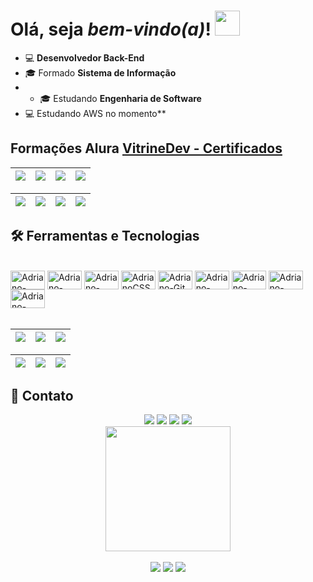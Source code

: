 # Olá, seja _bem-vindo(a)_! <img src="https://media.giphy.com/media/hvRJCLFzcasrR4ia7z/giphy.gif" width="40px">



* 💻 **Desenvolvedor Back-End**
* 🎓 Formado **Sistema de Informação**
* * 🎓 Estudando **Engenharia de Software**
* 💻 Estudando AWS no momento**


## Formações Alura <a href="https://cursos.alura.com.br/vitrinedev/adriano-pavaneli">VitrineDev - Certificados</a>

| ![](https://raw.githubusercontent.com/adrianopavaneli/adrianopavaneli/main/img/java.jpg) | ![](https://raw.githubusercontent.com/adrianopavaneli/adrianopavaneli/main/img/Spring.jpg) | ![](https://raw.githubusercontent.com/adrianopavaneli/adrianopavaneli/main/img/Gerenteagil.jpg) | ![](https://raw.githubusercontent.com/adrianopavaneli/adrianopavaneli/main/img/htmlecss.jpg) |
| :-: | :-: | :-: | :-: |

| ![](https://raw.githubusercontent.com/adrianopavaneli/adrianopavaneli/main/img/frontend.jpg) | ![](https://raw.githubusercontent.com/adrianopavaneli/adrianopavaneli/main/img/html2.jpg) | ![](https://raw.githubusercontent.com/adrianopavaneli/adrianopavaneli/main/img/java2.jpg) | ![](https://raw.githubusercontent.com/adrianopavaneli/adrianopavaneli/main/img/javaweb.jpg) |
| :-: | :-: | :-: | :-: |

## 🛠️ Ferramentas e Tecnologias

<div style="display: inline_block"><br>
    <img title="Java" align="center" alt="Adriano-JAVA" height="30" width="55" src="https://cdn.jsdelivr.net/gh/devicons/devicon/icons/java/java-original.svg">
     <img title="Spring Boot" align="center" alt="Adriano-Spring" height="30" width="55" src="https://cdn.jsdelivr.net/gh/devicons/devicon/icons/spring/spring-original.svg">
     <img title="HTML 5" align="center" alt="Adriano-HTML5" height="30" width="55" src="https://cdn.jsdelivr.net/gh/devicons/devicon/icons/html5/html5-original.svg">
     <img title="CSS 3" align="center" alt="AdrianoCSS3" height="30" width="55" src="https://cdn.jsdelivr.net/gh/devicons/devicon/icons/css3/css3-original.svg">
   <img title="Github" align="center" alt="Adriano-Git" height="30" width="55" src="https://cdn.jsdelivr.net/gh/devicons/devicon/icons/git/git-original.svg"/>
  <img title="PostGreSQL" align="center" alt="Adriano-PostGreSQL" height="30" width="55" src="https://cdn.jsdelivr.net/gh/devicons/devicon/icons/postgresql/postgresql-original.svg"/>
  <img title="MySQL" align="center" alt="Adriano-MySQL" height="30" width="55" src="https://cdn.jsdelivr.net/gh/devicons/devicon/icons/mysql/mysql-original.svg"/>
  <img title="Docker" align="center" alt="Adriano-Docker" height="30" width="55" src="https://cdn.jsdelivr.net/gh/devicons/devicon/icons/docker/docker-plain.svg"/>
<img title="Javascript" align="center" alt="Adriano-Javascript" height="30" width="55" src="https://cdn.jsdelivr.net/gh/devicons/devicon/icons/javascript/javascript-original.svg"/>
</div>  
<br>


| ![](http://github-profile-summary-cards.vercel.app/api/cards/stats?username=adrianopavaneli&theme=nord_dark) | ![](http://github-profile-summary-cards.vercel.app/api/cards/repos-per-language?username=adrianopavaneli&hide=Html&theme=nord_dark) | ![](http://github-profile-summary-cards.vercel.app/api/cards/most-commit-language?username=adrianopavaneli&theme=nord_dark) |
| :-: | :-: | :-: |

| ![](http://github-profile-summary-cards.vercel.app/api/cards/profile-details?username=adrianopavaneli&theme=nord_dark) | ![](https://github-readme-streak-stats.herokuapp.com/?user=adrianopavaneli&hide_border=true&date_format=M%20j%5B%2C%20Y%5D&background=2D3742&stroke=2D3742&ring=6bbbca&fire=6bbbca&currStreakNum=fff&sideNums=6bbbca&currStreakLabel=6bbbca&sideLabels=fff&dates=fff) | ![](https://github-readme-stats.vercel.app/api/top-langs/?username=adrianopavaneli&layout=compact&langs_count=7&theme=github_dark)
| :-: | :-: | :-: |



## 📱 Contato
    

<div align="center"> 
    <a href="https://www.linkedin.com/in/adrianopavaneli//" target="_blank">
    <img src="https://img.shields.io/badge/-LinkedIn-%230077B5?style=for-the-badge&logo=linkedin&logoColor=white" target="_blank"></a> 
    <a href="https://instagram.com/adrianopavaneli/" target="_blank">
    <img src="https://img.shields.io/badge/-Instagram-%23E4405F?style=for-the-badge&logo=instagram&logoColor=white" target="_blank"></a>
    <a href = "mailto:adriano.pavaneli.dev@gmail.com">
    <img src="https://img.shields.io/badge/-Gmail-%23333?style=for-the-badge&logo=gmail&logoColor=white" target="_blank"></a>
     <a href="https://drive.google.com/file/d/1jvt0okmdMf--8d5eQQv6zWlwnXNR4gz9/view?usp=sharing" target="_blank"><img src="https://img.shields.io/badge/Currículo-blueviolet?style=for-the-badge"></a>
  </div> 
    
 
      
<div align="center">
  <img align="center" src="https://img.freepik.com/vetores-gratis/programador-fazendo-seu-trabalho-apartamento-desenho_52683-14150.jpg?" width="200px">
  <br><br>
  <img src="https://komarev.com/ghpvc/?username=adrianopavaneli&color=blue&style=for-the-badge">
  <img src="https://img.shields.io/github/followers/adrianopavaneli?style=for-the-badge">
  <img src="https://img.shields.io/github/stars/adrianopavaneli?style=for-the-badge">
</div>

  

